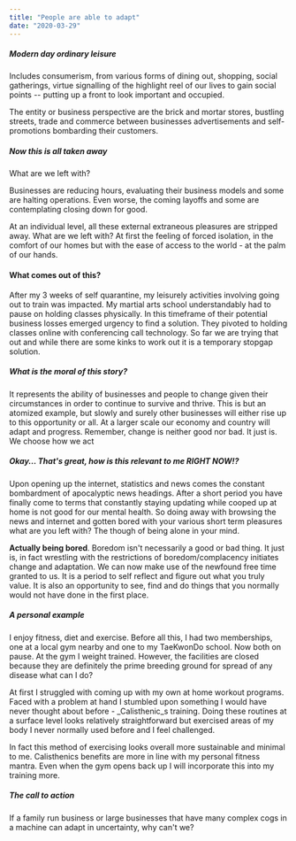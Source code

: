 ```yaml
---
title: "People are able to adapt"
date: "2020-03-29"
---
```


##### Modern day ordinary leisure

Includes consumerism, from various forms of dining out, shopping, social gatherings, virtue signalling of the highlight reel of our lives to gain social points -- putting up a front to look important and occupied.

The entity or business perspective are the brick and mortar stores, bustling streets, trade and commerce between businesses advertisements and self-promotions bombarding their customers.

##### Now this is all taken away

What are we left with?

Businesses are reducing hours, evaluating their business models and some are halting operations. Even worse, the coming layoffs and some are contemplating closing down for good.

At an individual level, all these external extraneous pleasures are stripped away. What are we left with? At first the feeling of forced isolation, in the comfort of our homes but with the ease of access to the world - at the palm of our hands.

#### What comes out of this?

After my 3 weeks of self quarantine, my leisurely activities involving going out to train was impacted. My martial arts school understandably had to pause on holding classes physically. In this timeframe of their potential business losses emerged urgency to find a solution. They pivoted to holding classes online with conferencing call technology. So far we are trying that out and while there are some kinks to work out it is a temporary stopgap solution.

##### What is the moral of this story?

It represents the ability of businesses and people to change given their circumstances in order to continue to survive and thrive. This is but an atomized example, but slowly and surely other businesses will either rise up to this opportunity or all. At a larger scale our economy and country will adapt and progress. Remember, change is neither good nor bad. It just is. We choose how we act

##### Okay... That's great, how is this relevant to me RIGHT NOW!?

Upon opening up the internet, statistics and news comes the constant bombardment of apocalyptic news headings. After a short period you have finally come to terms that constantly staying updating while cooped up at home is not good for our mental health. So doing away with browsing the news and internet and gotten bored with your various short term pleasures what are you left with? The though of being alone in your mind.

**Actually being bored**. Boredom isn't necessarily a good or bad thing. It just is, in fact wrestling with the restrictions of boredom/complacency initiates change and adaptation. We can now make use of the newfound free time granted to us. It is a period to self reflect and figure out what you truly value. It is also an opportunity to see, find and do things that you normally would not have done in the first place.

##### A personal example

I enjoy fitness, diet and exercise. Before all this, I had two memberships, one at a local gym nearby and one to my TaeKwonDo school. Now both on pause. At the gym I weight trained. However, the facilities are closed because they are definitely the prime breeding ground for spread of any disease what can I do?

At first I struggled with coming up with my own at home workout programs. Faced with a problem at hand I stumbled upon something I would have never thought about before - _Calisthenic_s training. Doing these routines at a surface level looks relatively straightforward but exercised areas of my body I never normally used before and I feel challenged.

In fact this method of exercising looks overall more sustainable and minimal to me. Calisthenics benefits are more in line with my personal fitness mantra. Even when the gym opens back up I will incorporate this into my training more.

##### The call to action

If a family run business or large businesses that have many complex cogs in a machine can adapt in uncertainty, why can't we?
